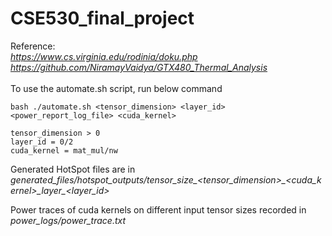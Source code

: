 # CSE530_final_project

Reference: <br />
*https://www.cs.virginia.edu/rodinia/doku.php* <br />
*https://github.com/NiramayVaidya/GTX480_Thermal_Analysis* <br />
<br />
To use the automate.sh script, run below command <br />
```console
bash ./automate.sh <tensor_dimension> <layer_id> <power_report_log_file> <cuda_kernel>

tensor_dimension > 0
layer_id = 0/2
cuda_kernel = mat_mul/nw
```

Generated HotSpot files are in *generated_files/hotspot_outputs/tensor_size_<tensor_dimension>\_<cuda_kernel>\_layer_<layer_id>*

Power traces of cuda kernels on different input tensor sizes recorded in *power_logs/power_trace.txt*
